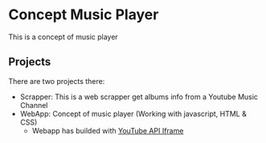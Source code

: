 # Concept Music Player

This is a concept of music player 

## Projects

There are two projects there:

- Scrapper: This is a web scrapper get albums info from a Youtube Music Channel
- WebApp: Concept of music player (Working with javascript, HTML & CSS)
  - Webapp has builded with [YouTube API Iframe](https://developers.google.com/youtube/iframe_api_reference)